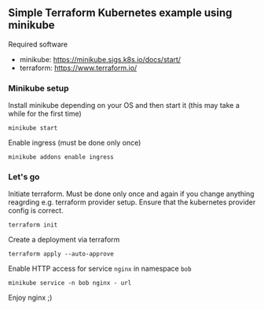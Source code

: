 ## Simple Terraform Kubernetes example using minikube

Required software
- minikube: https://minikube.sigs.k8s.io/docs/start/
- terraform: https://www.terraform.io/

### Minikube setup
Install minikube depending on your OS and then start it (this may take a while for the first time)
```
minikube start
```

Enable ingress (must be done only once)
```
minikube addons enable ingress
```

### Let's go

Initiate terraform. Must be done only once and again if you change anything reagrding e.g. terraform provider setup. Ensure that the kubernetes provider config is correct.

```
terraform init
```

Create a deployment via terraform
```
terraform apply --auto-approve
```

Enable HTTP access for service `nginx` in namespace `bob`
```
minikube service -n bob nginx - url
```

Enjoy nginx ;)